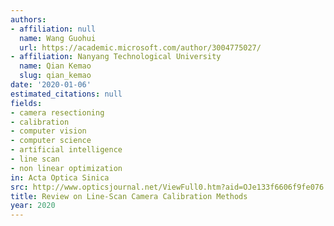 ```yaml
---
authors:
- affiliation: null
  name: Wang Guohui
  url: https://academic.microsoft.com/author/3004775027/
- affiliation: Nanyang Technological University
  name: Qian Kemao
  slug: qian_kemao
date: '2020-01-06'
estimated_citations: null
fields:
- camera resectioning
- calibration
- computer vision
- computer science
- artificial intelligence
- line scan
- non linear optimization
in: Acta Optica Sinica
src: http://www.opticsjournal.net/ViewFull0.htm?aid=OJe133f6606f9fe076
title: Review on Line-Scan Camera Calibration Methods
year: 2020
---
```

